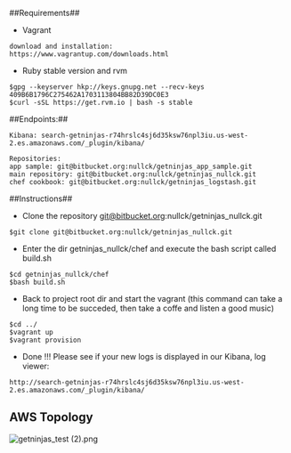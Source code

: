##Requirements##

- Vagrant

```
download and installation:
https://www.vagrantup.com/downloads.html
```

- Ruby stable version and rvm

```
$gpg --keyserver hkp://keys.gnupg.net --recv-keys 409B6B1796C275462A1703113804BB82D39DC0E3
$curl -sSL https://get.rvm.io | bash -s stable
```


##Endpoints:##

```
Kibana: search-getninjas-r74hrslc4sj6d35ksw76npl3iu.us-west-2.es.amazonaws.com/_plugin/kibana/

Repositories:
app sample: git@bitbucket.org:nullck/getninjas_app_sample.git
main repository: git@bitbucket.org:nullck/getninjas_nullck.git
chef cookbook: git@bitbucket.org:nullck/getninjas_logstash.git
```

##Instructions##



- Clone the repository git@bitbucket.org:nullck/getninjas_nullck.git

```
$git clone git@bitbucket.org:nullck/getninjas_nullck.git
```

- Enter the dir getninjas_nullck/chef and execute the bash script called build.sh

```
$cd getninjas_nullck/chef
$bash build.sh
```

- Back to project root dir and start the vagrant (this command can take a long time to be succeded, then take a coffe and listen a good music) 

```
$cd ../
$vagrant up
$vagrant provision
```

- Done !!! Please see if your new logs is displayed in our Kibana, log viewer:

```
http://search-getninjas-r74hrslc4sj6d35ksw76npl3iu.us-west-2.es.amazonaws.com/_plugin/kibana/
```


## AWS Topology

![getninjas_test (2).png](https://bitbucket.org/repo/zkzgRo/images/3618082859-getninjas_test%20(2).png)